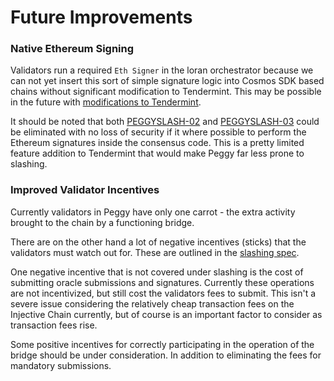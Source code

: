 <!--
order: 10
title: Future Improvements
-->

# Future Improvements



### Native Ethereum Signing

Validators run a required `Eth Signer` in the loran orchestrator because we can not yet insert this sort of simple signature logic into Cosmos SDK based chains without significant modification to Tendermint. This may be possible in the future with [modifications to Tendermint](https://github.com/tendermint/tendermint/issues/6066).

It should be noted that both [PEGGYSLASH-02](./05_slashing.md) and [PEGGYSLASH-03](./05_slashing.md) could be eliminated with no loss of security if it where possible to perform the Ethereum signatures inside the consensus code. This is a pretty limited feature addition to Tendermint that would make Peggy far less prone to slashing.

### Improved Validator Incentives

Currently validators in Peggy have only one carrot - the extra activity brought to the chain by a functioning bridge.

There are on the other hand a lot of negative incentives (sticks) that the validators must watch out for. These are outlined in the [slashing spec](./05_slashing.md).

One negative incentive that is not covered under slashing is the cost of submitting oracle submissions and signatures. Currently these operations are not incentivized, but still cost the validators fees to submit. This isn't a severe issue considering the relatively cheap transaction fees on the Injective Chain currently, but of course is an important factor to consider as transaction fees rise. 

Some positive incentives for correctly participating in the operation of the bridge should be under consideration. In addition to eliminating the fees for mandatory submissions.
